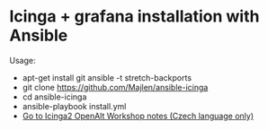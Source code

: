 # Icinga + grafana installation with Ansible

Usage:

* apt-get install git ansible -t stretch-backports
* git clone https://github.com/Majlen/ansible-icinga
* cd ansible-icinga
* ansible-playbook install.yml
* [Go to Icinga2 OpenAlt Workshop notes (Czech language only)](https://support.zcu.cz/index.php/CIV:Granty/Modern%C3%AD_monitoring_IT_infrastruktury/OpenAlt)


